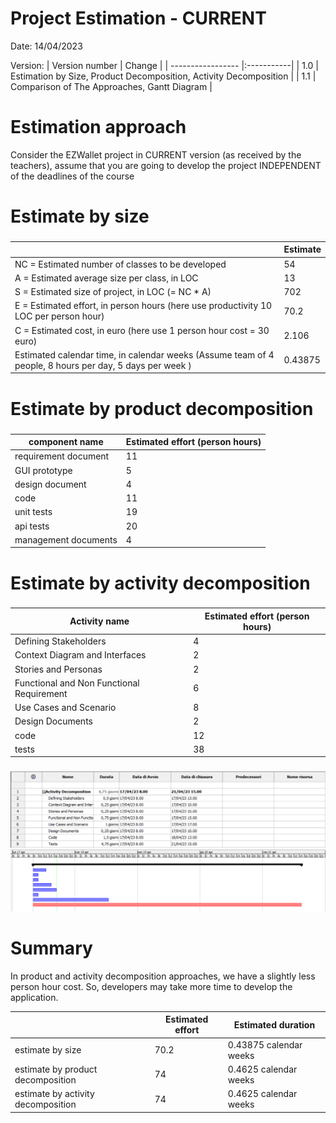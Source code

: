 # Project Estimation - CURRENT
Date: 14/04/2023

Version:
| Version number | Change |
| ----------------- |:-----------|
| 1.0 | Estimation by Size, Product Decomposition, Activity Decomposition |
| 1.1 | Comparison of The Approaches, Gantt Diagram |

# Estimation approach
Consider the EZWallet  project in CURRENT version (as received by the teachers), assume that you are going to develop the project INDEPENDENT of the deadlines of the course
# Estimate by size
### 
|             | Estimate                        |             
| ----------- | ------------------------------- |  
| NC =  Estimated number of classes to be developed   |             54                |             
|  A = Estimated average size per class, in LOC       |             13               | 
| S = Estimated size of project, in LOC (= NC * A) | 702 |
| E = Estimated effort, in person hours (here use productivity 10 LOC per person hour)  |           70.2                           |   
| C = Estimated cost, in euro (here use 1 person hour cost = 30 euro) | 2.106 | 
| Estimated calendar time, in calendar weeks (Assume team of 4 people, 8 hours per day, 5 days per week ) |         0.43875           |               

# Estimate by product decomposition
### 
|         component name    | Estimated effort (person hours)   |             
| ----------- | ------------------------------- | 
|requirement document    | 11 |
| GUI prototype | 5 |
|design document | 4 |
|code | 11 |
| unit tests | 19 |
| api tests | 20 |
| management documents  | 4 |



# Estimate by activity decomposition
### 
|         Activity name    | Estimated effort (person hours)   |             
| ----------- | ------------------------------- | 
| Defining Stakeholders | 4 |
| Context Diagram and Interfaces | 2 |
| Stories and Personas | 2 |
| Functional and Non Functional Requirement | 6 |
| Use Cases and Scenario | 8 |
| Design Documents | 2 |
| code | 12 |
| tests | 38 |
###
![image info](./code/images/Gantt_table.png)
![image info](./code/images/Gantt.png)

# Summary

In product and activity decomposition approaches, we have a slightly less person hour cost. So, developers may take more time to develop the application.

|             | Estimated effort                        |   Estimated duration |          
| ----------- | ------------------------------- | ---------------|
| estimate by size | 70.2 | 0.43875 calendar weeks |
| estimate by product decomposition | 74 | 0.4625 calendar weeks |
| estimate by activity decomposition | 74 | 0.4625 calendar weeks |




